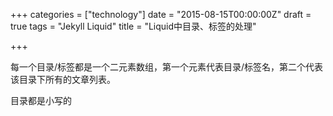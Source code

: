+++
categories = ["technology"]
date = "2015-08-15T00:00:00Z"
draft = true
tags = "Jekyll Liquid"
title = "Liquid中目录、标签的处理"

+++

每一个目录/标签都是一个二元素数组，第一个元素代表目录/标签名，第二个代表该目录下所有的文章列表。

目录都是小写的

